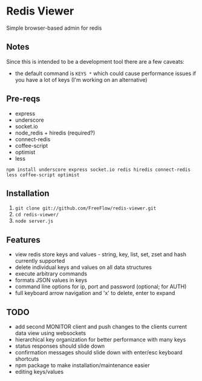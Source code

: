 Redis Viewer
============
Simple browser-based admin for redis

Notes
-----
Since this is intended to be a development tool there are a few caveats:

* the default command is `KEYS *` which could cause performance issues if you have a lot of keys (I'm working on an alternative)

Pre-reqs
-------------
* express
* underscore
* socket.io
* node_redis + hiredis (required?)
* connect-redis
* coffee-script
* optimist
* less

`npm install underscore express socket.io redis hiredis connect-redis less coffee-script optimist`

Installation
------------
1. `git clone git://github.com/FreeFlow/redis-viewer.git`
2. `cd redis-viewer/`
3. `node server.js`

Features
--------
* view redis store keys and values - string, key, list, set, zset and hash currently supported
* delete individual keys and values on all data structures
* execute arbitrary commands
* formats JSON values in keys
* command line options for ip, port and password (optional; for AUTH)
* full keyboard arrow navigation and 'x' to delete, enter to expand

TODO
----
* add second MONITOR client and push changes to the clients current data view using websockets
* hierarchical key organization for better performance with many keys
* status responses should slide down
* confirmation messages should slide down with enter/esc keyboard shortcuts
* npm package to make installation/maintenance easier
* editing keys/values
